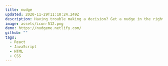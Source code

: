 ```yaml
---
title: nudge
updated: 2020-11-29T11:10:24.249Z
description: Having trouble making a decision? Get a nudge in the right direction.
image: assets/icon-512.png
demo: https://nudgeme.netlify.com/
github: ""
tags:
  - React
  - JavaScript
  - HTML
  - CSS
---
```

